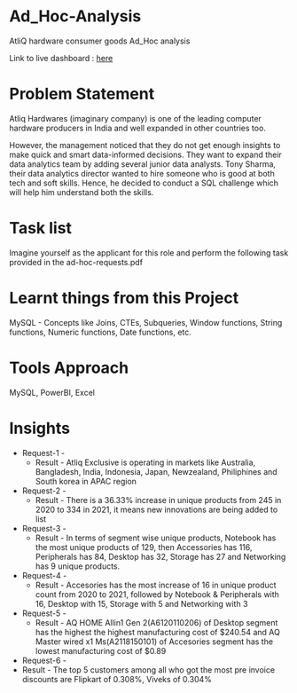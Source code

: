# Ad_Hoc-Analysis
AtliQ hardware consumer goods Ad_Hoc analysis

Link to live dashboard : [here](https://app.powerbi.com/view?r=eyJrIjoiZmVmMjRhYjgtMWU0OC00ZmMzLWFjNmEtNDM0ZGE0YjJjMDhiIiwidCI6ImM2ZTU0OWIzLTVmNDUtNDAzMi1hYWU5LWQ0MjQ0ZGM1YjJjNCJ9)

# Problem Statement
Atliq Hardwares (imaginary company) is one of the leading computer hardware producers in India and well expanded in other countries too.

However, the management noticed that they do not get enough insights to make quick and smart data-informed decisions. They want to expand their data analytics team by adding several junior data analysts. Tony Sharma, their data analytics director wanted to hire someone who is good at both tech and soft skills. Hence, he decided to conduct a SQL challenge which will help him understand both the skills.

# Task list
Imagine yourself as the applicant for this role and perform the following task provided in the ad-hoc-requests.pdf

# Learnt things from this Project
MySQL - Concepts like Joins, CTEs, Subqueries, Window functions, String functions, Numeric functions, Date functions, etc.

# Tools Approach
MySQL, PowerBI, Excel

# Insights
- Request-1 -
  - Result - Atliq Exclusive is operating in markets like Australia, Bangladesh, India, Indonesia, Japan, Newzealand, Philiphines and South korea in APAC region
- Request-2 -
  - Result - There is a 36.33% increase in unique products from 245 in 2020 to 334 in 2021, it means new innovations are being added to list
- Request-3 -
  - Result - In terms of segment wise unique products, Notebook has the most unique products of 129, then Accessories has 116, Peripherals has 84, Desktop has 32, Storage has 27 and Networking has 9 unique products.
- Request-4 -
  - Result - Accesories has the most increase of 16 in unique product count from 2020 to 2021, followed by Notebook & Peripherals with 16, Desktop with 15, Storage with 5 and Networking with 3
- Request-5 -
  - Result - AQ HOME Allin1 Gen 2(A6120110206) of Desktop segment has the highest the highest manufacturing cost of $240.54 and AQ Master wired x1 Ms(A2118150101) of Accesories segment has the lowest manufacturing cost of $0.89
- Request-6 -
- Result - The top 5 customers among all who got the most pre invoice discounts are Flipkart of 0.308%, Viveks of 0.304%
